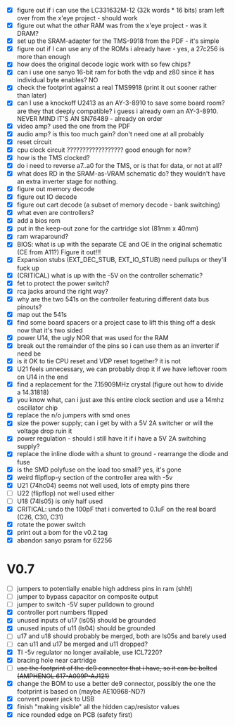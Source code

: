 - [x] figure out if i can use the LC331632M-12 (32k words * 16 bits) sram left over from the x'eye project - should work
- [x] figure out what the _other_ RAM was from the x'eye project - was it DRAM?
- [x] set up the SRAM-adapter for the TMS-9918 from the PDF - it's simple
- [x] figure out if I can use any of the ROMs i already have - yes, a 27c256 is more than enough
- [x] how does the original decode logic work with so few chips?
- [x] can i use one sanyo 16-bit ram for both the vdp and z80 since it has individual byte enables? NO
- [x] check the footprint against a real TMS9918 (print it out sooner rather than later)
- [x] can I use a knockoff U2413 as an AY-3-8910 to save some board room? are they that deeply compatible? i guess i already own an AY-3-8910. NEVER MIND IT'S AN SN76489 - already on order
- [x] video amp? used the one from the PDF
- [x] audio amp? is this too much gain? don't need one at all probably
- [x] reset circuit
- [x] cpu clock circuit ?????????????????? good enough for now?
- [x] how is the TMS clocked?
- [x] do i need to reverse a7..a0 for the TMS, or is that for data, or not at all?
- [x] what does RD in the SRAM-as-VRAM schematic do? they wouldn't have an extra inverter stage for nothing.
- [x] figure out memory decode
- [x] figure out IO decode
- [x] figure out cart decode (a subset of memory decode - bank switching)
- [x] what even are controllers?
- [x] add a bios rom
- [x] put in the keep-out zone for the cartridge slot (81mm x 40mm)
- [x] ram wraparound?
- [x] BIOS: what is up with the separate CE and OE in the original schematic (CE from A11?) Figure it out!!!
- [x] Expansion stubs (EXT_DEC_STUB, EXT_IO_STUB) need pullups or they'll fuck up
- [x] (CRITICAL) what is up with the -5V on the controller schematic?
- [x] fet to protect the power switch?
- [x] rca jacks around the right way?
- [x] why are the two 541s on the controller featuring different data bus pinouts?
- [x] map out the 541s
- [x] find some board spacers or a project case to lift this thing off a desk now that it's two sided
- [x] power U14, the ugly NOR that was used for the RAM
- [x] break out the remainder of the pins so i can use them as an inverter if need be
- [x] is it OK to tie CPU reset and VDP reset together? it is not
- [x] U21 feels unnecessary, we can probably drop it if we have leftover room on U14 in the end
- [x] find a replacement for the 7.15909MHz crystal (figure out how to divide a 14.31818)
- [x] you know what, can i just axe this entire clock section and use a 14mhz oscillator chip
- [x] replace the n/o jumpers with smd ones
- [x] size the power supply; can i get by with a 5V 2A switcher or will the voltage drop ruin it
- [x] power regulation - should i still have it if i have a 5V 2A switching supply?
- [x] replace the inline diode with a shunt to ground - rearrange the diode and fuse
- [x] is the SMD polyfuse on the load too small? yes, it's gone
- [x] weird flipflop-y section of the controller area with -5v
- [x] U21 (74hc04) seems not well used, lots of empty pins there
- [ ] U22 (flipflop) not well used either
- [ ] U18 (74ls05) is only half used
- [x] CRITICAL: undo the 100pF that i converted to 0.1uF on the real board (C26, C30, C31)
- [x] rotate the power switch
- [x] print out a bom for the v0.2 tag
- [x] abandon sanyo psram for 62256
# V0.7
- [ ] jumpers to potentially enable high address pins in ram (shh!)
- [ ] jumper to bypass capacitor on composite output
- [ ] jumper to switch -5V super pulldown to ground
- [x] controller port numbers flipped
- [x] unused inputs of u17 (ls05) should be grounded
- [x] unused inputs of u11 (ls04) should be grounded
- [ ] u17 and u18 should probably be merged, both are ls05s and barely used
- [ ] can u11 and u17 be merged and u11 dropped?
- [x] TI -5v regulator no longer available, use ICL7220?
- [x] bracing hole near cartridge
- [ ] ~~use the footprint of the de9 connector that i have, so it can be bolted (AMPHENOL 617-A009P-AJ121)~~
- [x] change the BOM to use a better de9 connector, possibly the one the footprint is based on (maybe AE10968-ND?)
- [x] convert power jack to USB
- [x] finish "making visible" all the hidden cap/resistor values
- [x] nice rounded edge on PCB (safety first)
